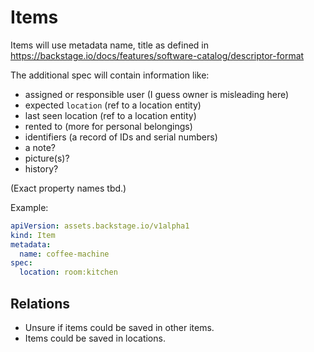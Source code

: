 # Items

Items will use metadata name, title as defined in https://backstage.io/docs/features/software-catalog/descriptor-format

The additional spec will contain information like:

- assigned or responsible user (I guess owner is misleading here)
- expected `location` (ref to a location entity)
- last seen location (ref to a location entity)
- rented to (more for personal belongings)
- identifiers (a record of IDs and serial numbers)
- a note?
- picture(s)?
- history?

(Exact property names tbd.)

Example:

```yaml
apiVersion: assets.backstage.io/v1alpha1
kind: Item
metadata:
  name: coffee-machine
spec:
  location: room:kitchen
```

## Relations

- Unsure if items could be saved in other items.
- Items could be saved in locations.
